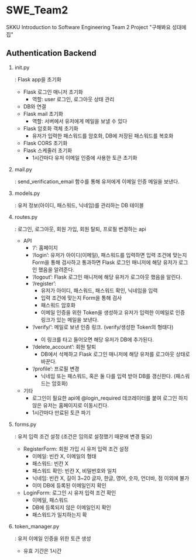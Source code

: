 # SWE_Team2
SKKU Introduction to Software Engineering Team 2 Project "구해봐요 성대에 집"


## Authentication Backend

1. init.py
    
    : Flask app을 초기화
    
    - Flask 로그인 매니저 초기화
        - 역할: user 로그인, 로그아웃 상태 관리
    - DB와 연결
    - Flask mail 초기화
        - 역할: 서버에서 유저에게 메일을 보낼 수 있다
    - Flask 암호화 객체 초기화
        - 유저가 입력한 패스워드를 암호화, DB에 저장된 패스워드를 복호화
    - Flask CORS 초기화
    - Flask 스케줄러 초기화
        - 1시간마다 유저 이메일 인증에 사용한 토큰 초기화
2. mail.py
    
    : send_verification_email 함수를 통해 유저에게 이메일 인증 메일을 보낸다.
    
3. models.py
    
    : 유저 정보(아이디, 패스워드, 닉네임)를 관리하는 DB 테이블
    
4. routes.py
    
    : 로그인, 로그아웃, 회원 가입, 회원 탈퇴, 프로필 변경하는 api
    
    - API
        - ‘/’: 홈페이지
        - ‘/login’: 유저가 아이디(이메일), 패스워드를 입력하면 입력 조건에 맞는지 Form을 통해 검사하고 통과하면 Flask 로그인 매니저에 해당 유저가 로그인 했음을 알려준다.
        - ‘/logout’: Flask 로그인 매니저에 해당 유저가 로그아웃 했음을 알린다.
        - ‘/register’:
            - 유저가 아이디, 패스워드, 패스워드 확인, 닉네임을 입력
            - 입력 조건에 맞는지 Form을 통해 검사
            - 패스워드 암호화
            - 이메일 인증을 위한 Token을 생성하고 유저가 입력한 이메일로 인증 링크가 있는 메일을 보낸다.
        - ‘/verify/<token>’: 메일로 보낸 인증 링크. (verify/생성한 Token의 형태다)
            - 이 링크를 타고 들어오면 해당 유저가 DB에 추가된다.
        - ‘/delete_account’: 회원 탈퇴
            - DB에서 삭제하고 Flask 로그인 매니저에 해당 유저를 로그아웃 상태로 바꾼다.
        - ‘/profile’: 프로필 변경
            - 닉네임 또는 패스워드, 혹은 둘 다를 입력 받아 DB를 갱신한다. (패스워드는 암호화)
    - 기타
        - 로그인이 필요한 api에 @login_required 데코레이터를 붙여 로그인 하지 않은 유저는 홈페이지로 이동시킨다.
        - 1시간마다 만료된 토큰 파기
5. forms.py
    
    : 유저 입력 조건 설정 (조건은 임의로 설정했기 때문에 변경 필요)
    
    - RegisterForm: 회원 가입 시 유저 입력 조건 설정
        - 이메일: 빈칸 X, 이메일의 형태
        - 패스워드: 빈칸 X
        - 패스워드 확인: 빈칸 X, 비밀번호와 일치
        - 닉네임: 빈칸 X, 길이 3~20 글자, 한글, 영어, 숫자, 언더바, 점 이외에 불가
        - 이미 DB에 등록된 이메일인지 확인
    - LoginForm: 로그인 시 유저 입력 조건 확인
        - 이메일, 패스워드
        - DB에 등록되지 않은 이메일인지 확인
        - 패스워드가 일치하는지 확
6. token_manager.py
    
    : 유저 이메일 인증을 위한 토큰 생성
    
    - 유효 기간은 1시간